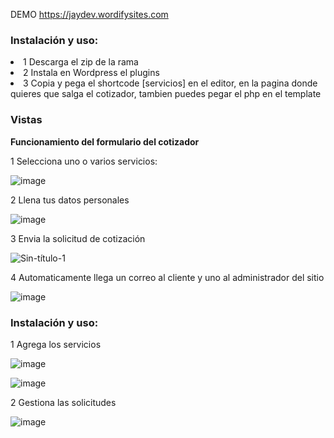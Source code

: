 DEMO <a href="https://jaydev.wordifysites.com">https://jaydev.wordifysites.com</a>

<h3> Instalación y uso: </h3>

<ul>

  
</ul>
<li>1 Descarga el zip de la rama </li> 
<li>2 Instala en Wordpress el plugins </li> 
<li>3 Copia y pega el shortcode [servicios] en el editor, en la pagina donde quieres que salga el cotizador, tambien puedes pegar el php <?php echo do_shortcode("[servicios]");?> en el template </li> 


<h3> Vistas </h3>

<b>Funcionamiento del formulario del cotizador</b>

1 Selecciona uno o varios servicios:

![image](https://github.com/neptunoprojects/Plugins-Cotizacion-Servicios-Wordpress/assets/9517788/0ca6f6fa-4e46-40f4-a364-f943beafe9d0)

2 Llena tus datos personales

![image](https://github.com/neptunoprojects/Plugins-Cotizacion-Servicios-Wordpress/assets/9517788/7a4de81f-add4-4248-ae04-c94a4558f98e)

3 Envia la solicitud de cotización

![Sin-título-1](https://github.com/neptunoprojects/Plugins-Cotizacion-Servicios-Wordpress/assets/9517788/1dd21a96-0039-463b-86b1-9d307f64e1c7)

4 Automaticamente llega un correo al cliente y uno al administrador del sitio


![image](https://github.com/neptunoprojects/Plugins-Cotizacion-Servicios-Wordpress/assets/9517788/1c92a20a-d516-4910-a13b-b8143b9918b8) 


<h3> Instalación y uso: </h3>

1 Agrega los servicios

![image](https://github.com/neptunoprojects/Plugins-Cotizacion-Servicios-Wordpress/assets/9517788/cb3a4a14-26b9-45a1-8442-d6267f4dbd47)

![image](https://github.com/neptunoprojects/Plugins-Cotizacion-Servicios-Wordpress/assets/9517788/87ebb54c-a35b-42f4-911c-a471c1f43506)

2 Gestiona las solicitudes

![image](https://github.com/neptunoprojects/Plugins-Cotizacion-Servicios-Wordpress/assets/9517788/46f11049-7ab0-4cff-a724-f8d9369e45fb)





